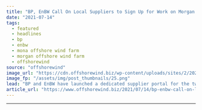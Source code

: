 ```yaml
---
title: "BP, EnBW Call On Local Suppliers to Sign Up for Work on Morgan & Mona OWFs"
date: "2021-07-14"
tags: 
  - featured
  - headlines
  - bp
  - enbw
  - mona offshore wind farm
  - morgan offshore wind farm
  - offshorewind
source: "offshorewind"
image_url: "https://cdn.offshorewind.biz/wp-content/uploads/sites/2/2021/07/14092004/BP-EnBW_Morgan-and-Mona-OWFs.png"
image_fp: "/assets/img/post_thumbnails/25.png"
lead: "BP and EnBW have launched a dedicated supplier portal for the two offshore wind"
article_url: "https://www.offshorewind.biz/2021/07/14/bp-enbw-call-on-local-suppliers-to-sign-up-for-work-on-morgan-mona-owfs/"
---
```


---
